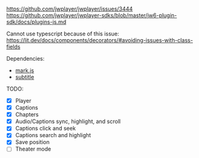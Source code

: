 https://github.com/jwplayer/jwplayer/issues/3444
https://github.com/jwplayer/jwplayer-sdks/blob/master/jw6-plugin-sdk/docs/plugins-js.md

Cannot use typescript because of this issue:
https://lit.dev/docs/components/decorators/#avoiding-issues-with-class-fields

Dependencies:
* [mark.js](https://github.com/julmot/mark.js/)
* [subtitle](https://github.com/gsantiago/subtitle.js)

TODO:

* [X] Player
* [X] Captions
* [X] Chapters
* [X] Audio/Captions sync, highlight, and scroll
* [X] Captions click and seek
* [X] Captions search and highlight
* [X] Save position
* [ ] Theater mode